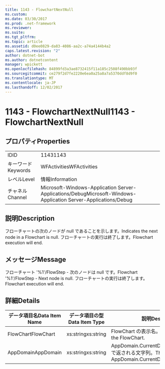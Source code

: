 ```yaml
---
title: 1143 - FlowchartNextNull
ms.custom: 
ms.date: 03/30/2017
ms.prod: .net-framework
ms.reviewer: 
ms.suite: 
ms.tgt_pltfrm: 
ms.topic: article
ms.assetid: d0ee0829-da83-4086-aa2c-a74a4144b4a2
caps.latest.revision: "2"
author: dotnet-bot
ms.author: dotnetcontent
manager: wpickett
ms.openlocfilehash: 84899fd3a3ae8732415f11a185c2508f490bb93f
ms.sourcegitcommit: ce279f2d7fe2220e6ea0a25a8a7a5370ddf8d9f0
ms.translationtype: MT
ms.contentlocale: ja-JP
ms.lasthandoff: 12/02/2017
---
```

# <a name="1143---flowchartnextnull"></a><span data-ttu-id="dc2fe-102">1143 - FlowchartNextNull</span><span class="sxs-lookup"><span data-stu-id="dc2fe-102">1143 - FlowchartNextNull</span></span>
## <a name="properties"></a><span data-ttu-id="dc2fe-103">プロパティ</span><span class="sxs-lookup"><span data-stu-id="dc2fe-103">Properties</span></span>  
  
|||  
|-|-|  
|<span data-ttu-id="dc2fe-104">ID</span><span class="sxs-lookup"><span data-stu-id="dc2fe-104">ID</span></span>|<span data-ttu-id="dc2fe-105">1143</span><span class="sxs-lookup"><span data-stu-id="dc2fe-105">1143</span></span>|  
|<span data-ttu-id="dc2fe-106">キーワード</span><span class="sxs-lookup"><span data-stu-id="dc2fe-106">Keywords</span></span>|<span data-ttu-id="dc2fe-107">WFActivities</span><span class="sxs-lookup"><span data-stu-id="dc2fe-107">WFActivities</span></span>|  
|<span data-ttu-id="dc2fe-108">レベル</span><span class="sxs-lookup"><span data-stu-id="dc2fe-108">Level</span></span>|<span data-ttu-id="dc2fe-109">情報</span><span class="sxs-lookup"><span data-stu-id="dc2fe-109">Information</span></span>|  
|<span data-ttu-id="dc2fe-110">チャネル</span><span class="sxs-lookup"><span data-stu-id="dc2fe-110">Channel</span></span>|<span data-ttu-id="dc2fe-111">Microsoft-Windows-Application Server-Applications/Debug</span><span class="sxs-lookup"><span data-stu-id="dc2fe-111">Microsoft-Windows-Application Server-Applications/Debug</span></span>|  
  
## <a name="description"></a><span data-ttu-id="dc2fe-112">説明</span><span class="sxs-lookup"><span data-stu-id="dc2fe-112">Description</span></span>  
 <span data-ttu-id="dc2fe-113">フローチャートの次のノードが null であることを示します。</span><span class="sxs-lookup"><span data-stu-id="dc2fe-113">Indicates the next node in a Flowchart is null.</span></span> <span data-ttu-id="dc2fe-114">フローチャートの実行は終了します。</span><span class="sxs-lookup"><span data-stu-id="dc2fe-114">Flowchart execution will end.</span></span>  
  
## <a name="message"></a><span data-ttu-id="dc2fe-115">メッセージ</span><span class="sxs-lookup"><span data-stu-id="dc2fe-115">Message</span></span>  
 <span data-ttu-id="dc2fe-116">フローチャート '%1'/FlowStep - 次のノードは null です。</span><span class="sxs-lookup"><span data-stu-id="dc2fe-116">Flowchart '%1'/FlowStep - Next node is null.</span></span> <span data-ttu-id="dc2fe-117">フローチャートの実行は終了します。</span><span class="sxs-lookup"><span data-stu-id="dc2fe-117">Flowchart execution will end.</span></span>  
  
## <a name="details"></a><span data-ttu-id="dc2fe-118">詳細</span><span class="sxs-lookup"><span data-stu-id="dc2fe-118">Details</span></span>  
  
|<span data-ttu-id="dc2fe-119">データ項目名</span><span class="sxs-lookup"><span data-stu-id="dc2fe-119">Data Item Name</span></span>|<span data-ttu-id="dc2fe-120">データ項目の型</span><span class="sxs-lookup"><span data-stu-id="dc2fe-120">Data Item Type</span></span>|<span data-ttu-id="dc2fe-121">説明</span><span class="sxs-lookup"><span data-stu-id="dc2fe-121">Description</span></span>|  
|--------------------|--------------------|-----------------|  
|<span data-ttu-id="dc2fe-122">FlowChart</span><span class="sxs-lookup"><span data-stu-id="dc2fe-122">FlowChart</span></span>|<span data-ttu-id="dc2fe-123">xs:string</span><span class="sxs-lookup"><span data-stu-id="dc2fe-123">xs:string</span></span>|<span data-ttu-id="dc2fe-124">FlowChart の表示名。</span><span class="sxs-lookup"><span data-stu-id="dc2fe-124">The display name of the FlowChart.</span></span>|  
|<span data-ttu-id="dc2fe-125">AppDomain</span><span class="sxs-lookup"><span data-stu-id="dc2fe-125">AppDomain</span></span>|<span data-ttu-id="dc2fe-126">xs:string</span><span class="sxs-lookup"><span data-stu-id="dc2fe-126">xs:string</span></span>|<span data-ttu-id="dc2fe-127">AppDomain.CurrentDomain.FriendlyName で返される文字列。</span><span class="sxs-lookup"><span data-stu-id="dc2fe-127">The string returned by AppDomain.CurrentDomain.FriendlyName.</span></span>|
